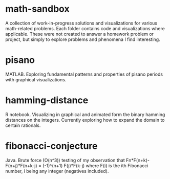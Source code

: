 # math-sandbox
A collection of work-in-progress solutions and visualizations for various math-related problems. Each folder contains code and visualizations where applicable. These were not created to answer a homework problem or project, but simply to explore problems and phenomena I find interesting.

# pisano
MATLAB. Exploring fundamental patterns and properties of pisano periods with graphical visualizations.

# hamming-distance
R notebook. Visualizing in graphical and animated form the binary hamming distances on the integers. Currently exploring how to expand the domain to certain rationals.

# fibonacci-conjecture
Java. Brute force (O(n^3)) testing of my observation that Fn*F(n+k)-F(n+j)*F(n+k-j) = (-1)^(n+1) F(j)*F(k-j) where F(i) is the ith Fibonacci number, i being any integer (negatives included).

